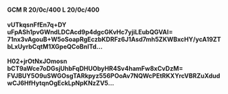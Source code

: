 #### GCM R 20/0c/400 L 20/0c/400
**vUTkqsnFfEn7q+DY**<br/>**uFpASh1pvGWndLDCAcd9p4dgcGKvHc7yjiLEubQGVAI=**<br/>**71nx3vAgouB+W5oSoapRgEczbKDRFz6J1Asd7mh5ZKWBxcHY/ycA19ZTbLxUyrbCqtM1XGpeQCoBnITd...**<br/><br/>
**H02+jrOtNxJOmosn**<br/>**bCT9aWce7oDGsjUhbFqDHUObyHR4Sv4hamFw8xCvDzM=**<br/>**FVJBUY5O9uSWGOsgTARkpyz556POoAv7NQWcPEtRKXYrcVBRZuXdudwCJ6HfHytqnOgEckLpNpKNzZV5...**